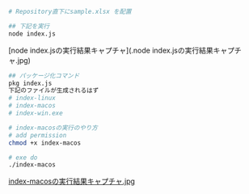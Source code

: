 


```bash
# Repository直下にsample.xlsx を配置

## 下記を実行
node index.js

```

[node index.jsの実行結果キャプチャ](.node index.jsの実行結果キャプチャ.jpg)

```bash
## パッケージ化コマンド
pkg index.js
下記のファイルが生成されるはず
# index-linux
# index-macos
# index-win.exe

# index-macosの実行のやり方
# add permission
chmod +x index-macos

# exe do
./index-macos
```

[index-macosの実行結果キャプチャ.jpg](./index-macosの実行結果キャプチャ.jpg)